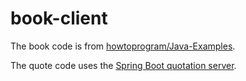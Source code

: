 # book-client

The book code is from [howtoprogram/Java-Examples](https://github.com/howtoprogram/Java-Examples).

The quote code uses the [Spring Boot quotation server](https://spring.io/guides/gs/consuming-rest/).
